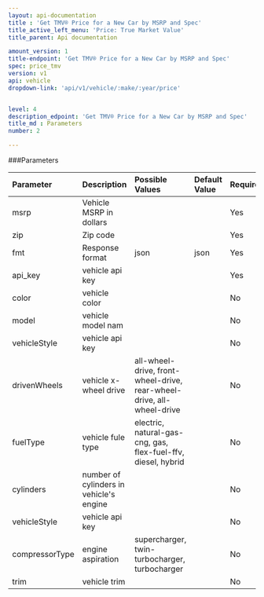 ```yaml
---
layout: api-documentation
title : 'Get TMV® Price for a New Car by MSRP and Spec'
title_active_left_menu: 'Price: True Market Value'
title_parent: Api documentation

amount_version: 1
title-endpoint: 'Get TMV® Price for a New Car by MSRP and Spec'
spec: price_tmv
version: v1
api: vehicle
dropdown-link: 'api/v1/vehicle/:make/:year/price'


level: 4
description_edpoint: 'Get TMV® Price for a New Car by MSRP and Spec'
title_md : Parameters
number: 2

---
```


###Parameters

| Parameter  | Description                           | Possible Values   | Default Value | Required |
|:-----------|:--------------------------------------|:----------------- |:------------- |:-------- |
| msrp       | Vehicle MSRP in dollars               | 	                 |               | Yes      |
| zip        | Zip code		                         |                   |               | Yes      |
| fmt        | Response format                       | json              | json          | Yes      |
| api_key    | vehicle api key                       |                   |               | Yes      |
| color      | vehicle color                         |                   |               | No       |
| model	     | vehicle model nam                     |                   |               | No       |
| vehicleStyle | vehicle api key                     |                   |               | No       |
| drivenWheels | vehicle x-wheel drive                 | all-wheel-drive, front-wheel-drive, rear-wheel-drive, all-wheel-drive                  |               | No       |
| fuelType     | vehicle fule type                     | electric, natural-gas-cng, gas, flex-fuel-ffv, diesel, hybrid                   |               | No       |
| cylinders    | number of cylinders in vehicle's engine                     |                   |               | No       |
| vehicleStyle | vehicle api key                     |                   |               | No       |
| compressorType | engine aspiration                    | supercharger, twin-turbocharger, turbocharger |               | No       |
| trim           | vehicle trim                     |                   |               | No       |
